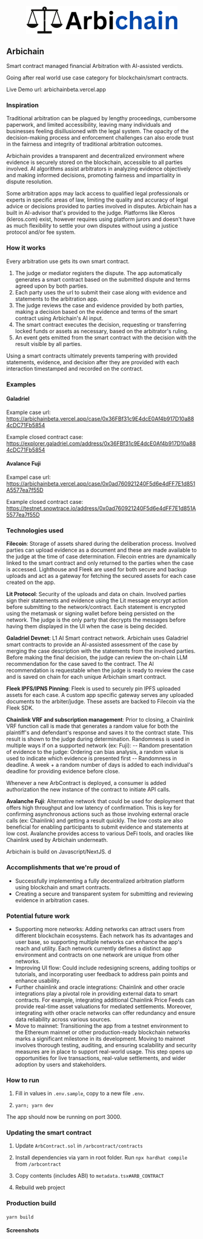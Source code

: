 <p align='center'>
    <img src='./public/logo.png' width=400 />
</p>

## Arbichain

Smart contract managed financial Arbitration with AI-assisted verdicts.

Going after real world use case category for blockchain/smart contracts.

Live Demo url: arbichainbeta.vercel.app


<!-- Demo video: -->

### Inspiration

Traditional arbitration can be plagued by lengthy proceedings, cumbersome paperwork, and limited accessibility, leaving many individuals and businesses feeling disillusioned with the legal system. The opacity of the decision-making process and enforcement challenges can also erode trust in the fairness and integrity of traditional arbitration outcomes.

Arbichain provides a transparent and decentralized environment where evidence is securely stored on the blockchain, accessible to all parties involved. AI algorithms assist arbitrators in analyzing evidence objectively and making informed decisions, promoting fairness and impartiality in dispute resolution.

Some arbitration apps may lack access to qualified legal professionals or experts in specific areas of law, limiting the quality and accuracy of legal advice or decisions provided to parties involved in disputes. Arbichain has a built in AI-advisor that's provided to the judge. Platforms like Kleros (kleros.com) exist, however requires using platform jurors and doesn't have as much flexibility to settle your own disputes without using a justice protocol and/or fee system.

### How it works

 <!-- Be able to create a simple arbitration thread without the overhead of signing up for a new protocol or platform and using existing blockchain networks and the Chainlink LLM. -->

Every arbitration use gets its own smart contract.

1. The judge or mediator registers the dispute. The app automatically generates a smart contract based on the submitted dispute and terms agreed upon by both parties.
2. Each party uses the url to submit their case along with evidence and statements to the arbitration app.
3. The judge reviews the case and evidence provided by both parties, making a decision based on the evidence and terms of the smart contract using Arbichain's AI input.
4. The smart contract executes the decision, requesting or transferring locked funds or assets as necessary, based on the arbitrator's ruling.
5. An event gets emitted from the smart contract with the decision with the result visible by all parties.

Using a smart contracts ultimately prevents tampering with provided statements, evidence, and decision after they are provided with each interaction timestamped and recorded on the contract.

### Examples

#### Galadriel
Example case url: https://arbichainbeta.vercel.app/case/0x36FBf31c9E4dcE0Af4b917D10a884cDC71Fb5854

Example closed contract case: https://explorer.galadriel.com/address/0x36FBf31c9E4dcE0Af4b917D10a884cDC71Fb5854

#### Avalance Fuji
Exampel case url: https://arbichainbeta.vercel.app/case/0x0ad760921240F5d6e4dFF7E1d851A5577ea7f55D

Example closed contract case: https://testnet.snowtrace.io/address/0x0ad760921240F5d6e4dFF7E1d851A5577ea7f55D
### Technologies used

<!-- https://ethglobal.com/events/hackfs2024/prizes-->
<b>Filecoin</b>: Storage of assets shared during the deliberation process. Involved parties can upload evidence as a document and these are made available to the judge at the time of case determination. Filecoin entries are dynamically linked to the smart contract and only returned to the parties when the case is accessed. Lighthouse and Fleek are used for both secure and backup uploads and act as a gateway for fetching the secured assets for each case created on the app.


<b>Lit Protocol</b>: Security of the uploads and data on chain. Involved parties sign their statements and evidence using the Lit message encrypt action before submitting to the network/contract. Each statement is encrypted using the metamask or signing wallet before being persisted on the network. The judge is the only party that decrypts the messages before having them displayed in the UI when the case is being decided. 

<b>Galadriel Devnet</b>: L1 AI Smart contract network. Arbichain uses Galadriel smart contracts to provide an AI-assisted assessment of the case by merging the case description with the statements from the involved parties. Before making the final decision, the judge can review the on-chain LLM recommendation for the case saved to the contract. The AI recommendation is requestable when the judge is ready to review the case and is saved on chain for each unique Arbichain smart contract.

<b>Fleek IPFS/IPNS Pinning</b>: Fleek is used to securely pin IPFS uploaded assets for each case. A custom app specific gateway serves any uploaded documents to the arbiter/judge. These assets are backed to Filecoin via the Fleek SDK.

<b>Chainlink VRF and subscription management</b>: Prior to closing, a Chainlink VRF function call is made that generates a random value for both the plaintiff's and defendant's response and saves it to the contract state. This result is shown to the judge during determination. Randomness is used in multiple ways if on a supported network (ex: Fuji):
-- Random presentation of evidence to the judge: Ordering can bias analysis, a random value is used to indicate which evidence is presented first
--  Randomness in deadline. A week + a random number of days is added to each individual's deadline for providing evidence before close.

Whenever a new ArbContract is deployed, a consumer is added authorization the new instance of the contract to initiate API calls.

<b>Avalanche Fuji</b>: Alternative network that could be used for deployment that offers high throughput and low latency of confirmation. This is key for confirming asynchronous actions such as those involving external oracle calls (ex: Chainlink) and getting a result quickly. The low costs are also beneficial for enabling participants to submit evidence and statements at low cost. Avalanche provides access to various DeFi tools, and oracles like Chainlink used by Arbichain underneath.

<!-- Huddle01: Video meeting between participants. Huddle can be used by the judge to initiate a closing session and invite the participants. -->

Arbichain is build on Javascript/NextJS.
d


### Accomplishments that we're proud of

* Successfully implementing a fully decentralized arbitration platform using blockchain and smart contracts.
* Creating a secure and transparent system for submitting and reviewing evidence in arbitration cases.

### Potential future work

* Supporting more networks: Adding networks can attract users from different blockchain ecosystems. Each network has its advantages and user base, so supporting multiple networks can enhance the app's reach and utility. Each network currently defines a distinct app environment and contracts on one network are unique from other networks.
* Improving UI flow: Could include redesigning screens, adding tooltips or tutorials, and incorporating user feedback to address pain points and enhance usability.
* Further chainlink and oracle integrations: Chainlink and other oracle integrations play a pivotal role in providing external data to smart contracts. For example, integrating additional Chainlink Price Feeds can provide real-time asset valuations for mediated settlements. Moreover, integrating with other oracle networks can offer redundancy and ensure data reliability across various sources.
* Move to mainnet: Transitioning the app from a testnet environment to the Ethereum mainnet or other production-ready blockchain networks marks a significant milestone in its development. Moving to mainnet involves thorough testing, auditing, and ensuring scalability and security measures are in place to support real-world usage. This step opens up opportunities for live transactions, real-value settlements, and wider adoption by users and stakeholders.

### How to run

1. Fill in values in `.env.sample`, copy to a new file `.env`.

2. `yarn; yarn dev`

The app should now be running on port 3000.

### Updating the smart contract

1. Update `ArbContract.sol` in `/arbcontract/contracts`

2. Install dependencies via yarn in root folder. Run `npx hardhat compile` from `/arbcontract`

3. Copy contents (includes ABI) to `metadata.tsx#ARB_CONTRACT`

4. Rebuild web project

### Production build

`yarn build`

#### Screenshots
